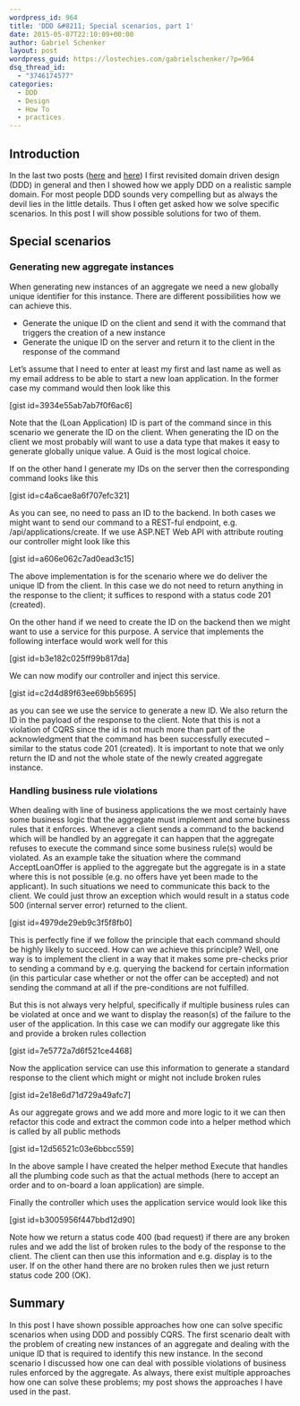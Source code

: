 ```yaml
---
wordpress_id: 964
title: 'DDD &#8211; Special scenarios, part 1'
date: 2015-05-07T22:10:09+00:00
author: Gabriel Schenker
layout: post
wordpress_guid: https://lostechies.com/gabrielschenker/?p=964
dsq_thread_id:
  - "3746174577"
categories:
  - DDD
  - Design
  - How To
  - practices
---
```

## Introduction

In the last two posts ([here](https://lostechies.com/gabrielschenker/2015/04/16/ddd-revisited/ "DDD revisited") and [here](https://lostechies.com/gabrielschenker/2015/04/28/ddd-applied/ "DDD applied")) I first revisited domain driven design (DDD) in general and then I showed how we apply DDD on a realistic sample domain. For most people DDD sounds very compelling but as always the devil lies in the little details. Thus I often get asked how we solve specific scenarios. In this post I will show possible solutions for two of them.

## Special scenarios

### Generating new aggregate instances

When generating new instances of an aggregate we need a new globally unique identifier for this instance. There are different possibilities how we can achieve this.

  * Generate the unique ID on the client and send it with the command that triggers the creation of a new instance
  * Generate the unique ID on the server and return it to the client in the response of the command

Let&#8217;s assume that I need to enter at least my first and last name as well as my email address to be able to start a new loan application. In the former case my command would then look like this

[gist id=3934e55ab7ab7f0f6ac6]

Note that the (Loan Application) ID is part of the command since in this scenario we generate the ID on the client. When generating the ID on the client we most probably will want to use a data type that makes it easy to generate globally unique value. A Guid is the most logical choice.

If on the other hand I generate my IDs on the server then the corresponding command looks like this

[gist id=c4a6cae8a6f707efc321]

As you can see, no need to pass an ID to the backend. In both cases we might want to send our command to a REST-ful endpoint, e.g. <URL>/api/applications/create. If we use ASP.NET Web API with attribute routing our controller might look like this

[gist id=a606e062c7ad0ead3c15]

The above implementation is for the scenario where we do deliver the unique ID from the client. In this case we do not need to return anything in the response to the client; it suffices to respond with a status code 201 (created).

On the other hand if we need to create the ID on the backend then we might want to use a service for this purpose. A service that implements the following interface would work well for this

[gist id=b3e182c025ff99b817da]

We can now modify our controller and inject this service.

[gist id=c2d4d89f63ee69bb5695]

as you can see we use the service to generate a new ID. We also return the ID in the payload of the response to the client. Note that this is not a violation of CQRS since the id is not much more than part of the acknowledgment that the command has been successfully executed &#8211; similar to the status code 201 (created). It is important to note that we only return the ID and not the whole state of the newly created aggregate instance.

### Handling business rule violations

When dealing with line of business applications the we most certainly have some business logic that the aggregate must implement and some business rules that it enforces. Whenever a client sends a command to the backend which will be handled by an aggregate it can happen that the aggregate refuses to execute the command since some business rule(s) would be violated. As an example take the situation where the command AcceptLoanOffer is applied to the aggregate but the aggregate is in a state where this is not possible (e.g. no offers have yet been made to the applicant). In such situations we need to communicate this back to the client. We could just throw an exception which would result in a status code 500 (internal server error) returned to the client.

[gist id=4979de29eb9c3f5f8fb0]

This is perfectly fine if we follow the principle that each command should be highly likely to succeed. How can we achieve this principle? Well, one way is to implement the client in a way that it makes some pre-checks prior to sending a command by e.g. querying the backend for certain information (in this particular case whether or not the offer can be accepted) and not sending the command at all if the pre-conditions are not fulfilled.

But this is not always very helpful, specifically if multiple business rules can be violated at once and we want to display the reason(s) of the failure to the user of the application. In this case we can modify our aggregate like this and provide a broken rules collection

[gist id=7e5772a7d6f521ce4468]

Now the application service can use this information to generate a standard response to the client which might or might not include broken rules

[gist id=2e18e6d71d729a49afc7]

As our aggregate grows and we add more and more logic to it we can then refactor this code and extract the common code into a helper method which is called by all public methods

[gist id=12d56521c03e6bbcc559]

In the above sample I have created the helper method Execute that handles all the plumbing code such as that the actual methods (here to accept an order and to on-board a loan application) are simple.

Finally the controller which uses the application service would look like this

[gist id=b3005956f447bbd12d90]

Note how we return a status code 400 (bad request) if there are any broken rules and we add the list of broken rules to the body of the response to the client. The client can then use this information and e.g. display is to the user. If on the other hand there are no broken rules then we just return status code 200 (OK).

## Summary

In this post I have shown possible approaches how one can solve specific scenarios when using DDD and possibly CQRS. The first scenario dealt with the problem of creating new instances of an aggregate and dealing with the unique ID that is required to identify this new instance. In the second scenario I discussed how one can deal with possible violations of business rules enforced by the aggregate. As always, there exist multiple approaches how one can solve these problems; my post shows the approaches I have used in the past.